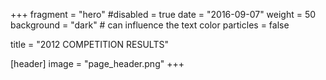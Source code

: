 +++
fragment = "hero"
#disabled = true 
date = "2016-09-07"
weight = 50
background = "dark" # can influence the text color
particles = false

title = "2012 COMPETITION RESULTS"

[header]
  image = "page_header.png"
+++
